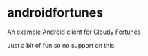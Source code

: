 androidfortunes
===============

An example Android client for [Cloudy Fortunes](https://github.com/andrew-codechimp/cloudyfortunes)

Just a bit of fun so no support on this.

